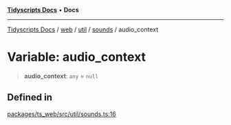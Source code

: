 [**Tidyscripts Docs**](../../../../../../../README.md) • **Docs**

***

[Tidyscripts Docs](../../../../../../../globals.md) / [web](../../../../../README.md) / [util](../../../README.md) / [sounds](../README.md) / audio\_context

# Variable: audio\_context

> **audio\_context**: `any` = `null`

## Defined in

[packages/ts\_web/src/util/sounds.ts:16](https://github.com/sheunaluko/tidyscripts/blob/master/packages/ts_web/src/util/sounds.ts#L16)
